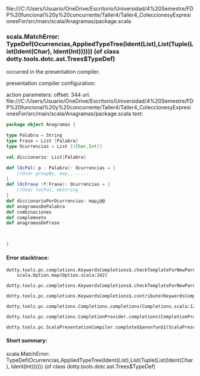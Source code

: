 file:///C:/Users/Usuario/OneDrive/Escritorio/Universidad/4%20Semestre/FDP%20funcional%20y%20concurrente/Taller4/Taller4_ColeccionesyExpresionesFor/src/main/scala/Anagramas/package.scala
### scala.MatchError: TypeDef(Ocurrencias,AppliedTypeTree(Ident(List),List(Tuple(List(Ident(Char), Ident(Int)))))) (of class dotty.tools.dotc.ast.Trees$TypeDef)

occurred in the presentation compiler.

presentation compiler configuration:


action parameters:
offset: 344
uri: file:///C:/Users/Usuario/OneDrive/Escritorio/Universidad/4%20Semestre/FDP%20funcional%20y%20concurrente/Taller4/Taller4_ColeccionesyExpresionesFor/src/main/scala/Anagramas/package.scala
text:
```scala
package object Anagramas {

type Palabra = String
type Frase = List [Palabra]
type Ocurrencias = List [(Char,Int)]

val diccionario: List[Palabra] 

def lOcPal( p : Palabra): Ocurrencias = {
    //Usar groupBy, map,.......
}
def lOcFrase (f:Frase): Ocurrencias = {
    //Usar locPal, mkString
}
def diccionarioPorOcurrencias: map¿@@
def anagramasDePalabra
def combinaciones
def complemneto
def anagramasDeFrase



}
```



#### Error stacktrace:

```
dotty.tools.pc.completions.KeywordsCompletions$.checkTemplateForNewParents$$anonfun$2(KeywordsCompletions.scala:218)
	scala.Option.map(Option.scala:242)
	dotty.tools.pc.completions.KeywordsCompletions$.checkTemplateForNewParents(KeywordsCompletions.scala:215)
	dotty.tools.pc.completions.KeywordsCompletions$.contribute(KeywordsCompletions.scala:44)
	dotty.tools.pc.completions.Completions.completions(Completions.scala:126)
	dotty.tools.pc.completions.CompletionProvider.completions(CompletionProvider.scala:135)
	dotty.tools.pc.ScalaPresentationCompiler.complete$$anonfun$1(ScalaPresentationCompiler.scala:150)
```
#### Short summary: 

scala.MatchError: TypeDef(Ocurrencias,AppliedTypeTree(Ident(List),List(Tuple(List(Ident(Char), Ident(Int)))))) (of class dotty.tools.dotc.ast.Trees$TypeDef)